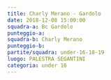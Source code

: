 ```yaml
---
title: Charly Merano - Gardolo
date: 2018-12-08 15:00:00
squadra-a: Bc Gardolo
punteggio-a: 
squadra-b: Charly Merano
punteggio-b: 
partite/squadra: under-16-18-19
luogo: PALESTRA SEGANTINI
categoria: under 16
---
```

